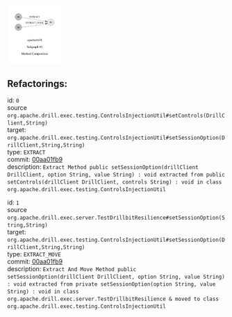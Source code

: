 <img src=subgraph_atomic_1.svg width=25%>

## Refactorings:

id: `0`\
source `org.apache.drill.exec.testing.ControlsInjectionUtil#setControls(DrillClient,String)`\
target: `org.apache.drill.exec.testing.ControlsInjectionUtil#setSessionOption(DrillClient,String,String)`\
type: `EXTRACT`\
commit: [00aa01fb9](https://github.com/apache/drill/commit/00aa01fb90f3210d1e3027d7f759fb1085b814bd)\
description: `Extract Method public setSessionOption(drillClient DrillClient, option String, value String) : void extracted from public setControls(drillClient DrillClient, controls String) : void in class org.apache.drill.exec.testing.ControlsInjectionUtil`

id: `1`\
source `org.apache.drill.exec.server.TestDrillbitResilience#setSessionOption(String,String)`\
target: `org.apache.drill.exec.testing.ControlsInjectionUtil#setSessionOption(DrillClient,String,String)`\
type: `EXTRACT_MOVE`\
commit: [00aa01fb9](https://github.com/apache/drill/commit/00aa01fb90f3210d1e3027d7f759fb1085b814bd)\
description: `Extract And Move Method public setSessionOption(drillClient DrillClient, option String, value String) : void extracted from private setSessionOption(option String, value String) : void in class org.apache.drill.exec.server.TestDrillbitResilience & moved to class org.apache.drill.exec.testing.ControlsInjectionUtil`

